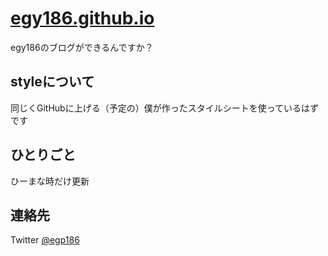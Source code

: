 # [egy186.github.io](//egy186.github.io)

egy186のブログができるんですか？

## styleについて

同じくGitHubに上げる（予定の）僕が作ったスタイルシートを使っているはずです

## ひとりごと

ひーまな時だけ更新

## 連絡先

Twitter [@egp186](//twitter.com/egp186)
